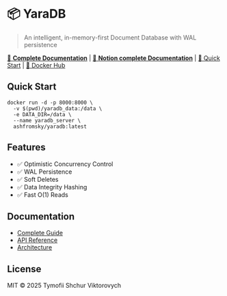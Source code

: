 # 📦 YaraDB

> An intelligent, in-memory-first Document Database with WAL persistence

[📖 **Complete Documentation**](https://github.com/illusiOxd/yaradb/wiki) | 
[📖 **Notion complete Documentation**](https://www.notion.so/YaraDB-Complete-Documentation-29ed5746db8c80fca39defa67e9d8ef4?source=copy_link) |
[🚀 Quick Start](https://github.com/illusiOxd/yaradb/wiki/Quick-Start) | 
[🐳 Docker Hub](https://hub.docker.com/r/ashfromsky/yaradb)

## Quick Start
```
docker run -d -p 8000:8000 \
  -v $(pwd)/yaradb_data:/data \
  -e DATA_DIR=/data \
  --name yaradb_server \
  ashfromsky/yaradb:latest
```

## Features

- ✅ Optimistic Concurrency Control
- ✅ WAL Persistence
- ✅ Soft Deletes
- ✅ Data Integrity Hashing
- ✅ Fast O(1) Reads

## Documentation

- [Complete Guide](https://github.com/illusiOxd/yaradb/wiki)
- [API Reference](https://github.com/illusiOxd/yaradb/wiki/API-Reference)
- [Architecture](https://github.com/illusiOxd/yaradb/wiki/Architecture)

## License

MIT © 2025 Tymofii Shchur Viktorovych
